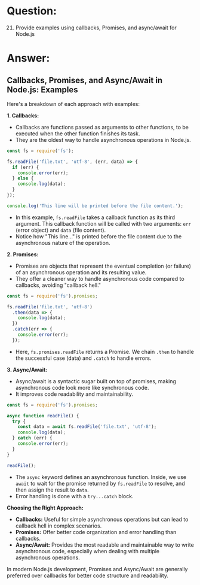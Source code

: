 # Question:

21. Provide examples using callbacks, Promises, and async/await for Node.js

# Answer:

## Callbacks, Promises, and Async/Await in Node.js: Examples

Here's a breakdown of each approach with examples:

**1. Callbacks:**

*   Callbacks are functions passed as arguments to other functions, to be executed when the other function finishes its task. 
*   They are the oldest way to handle asynchronous operations in Node.js.

```javascript
const fs = require('fs');

fs.readFile('file.txt', 'utf-8', (err, data) => {
  if (err) {
    console.error(err);
  } else {
    console.log(data);
  }
});

console.log('This line will be printed before the file content.');
```

*   In this example, `fs.readFile` takes a callback function as its third argument. This callback function will be called with two arguments: `err` (error object) and `data` (file content). 
*   Notice how "This line..." is printed before the file content due to the asynchronous nature of the operation.

**2. Promises:**

*   Promises are objects that represent the eventual completion (or failure) of an asynchronous operation and its resulting value.
*   They offer a cleaner way to handle asynchronous code compared to callbacks, avoiding "callback hell."

```javascript
const fs = require('fs').promises;

fs.readFile('file.txt', 'utf-8')
  .then(data => {
    console.log(data);
  })
  .catch(err => {
    console.error(err);
  });
```

*   Here, `fs.promises.readFile` returns a Promise. We chain `.then` to handle the successful case (data) and `.catch` to handle errors.

**3. Async/Await:**

*   Async/await is a syntactic sugar built on top of promises, making asynchronous code look more like synchronous code.
*   It improves code readability and maintainability.

```javascript
const fs = require('fs').promises;

async function readFile() {
  try {
    const data = await fs.readFile('file.txt', 'utf-8');
    console.log(data);
  } catch (err) {
    console.error(err);
  }
}

readFile();
```

*   The `async` keyword defines an asynchronous function. Inside, we use `await` to wait for the promise returned by `fs.readFile` to resolve, and then assign the result to `data`.
*   Error handling is done with a `try...catch` block.

**Choosing the Right Approach:**

*   **Callbacks:** Useful for simple asynchronous operations but can lead to callback hell in complex scenarios.
*   **Promises:** Offer better code organization and error handling than callbacks.
*   **Async/Await:** Provides the most readable and maintainable way to write asynchronous code, especially when dealing with multiple asynchronous operations.

In modern Node.js development, Promises and Async/Await are generally preferred over callbacks for better code structure and readability. 
